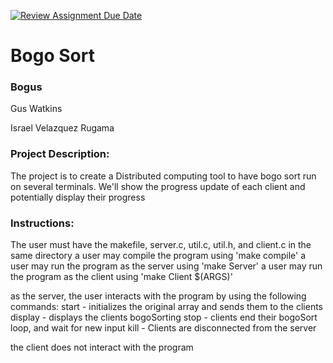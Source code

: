 [![Review Assignment Due Date](https://classroom.github.com/assets/deadline-readme-button-24ddc0f5d75046c5622901739e7c5dd533143b0c8e959d652212380cedb1ea36.svg)](https://classroom.github.com/a/SQs7pKlr)
# Bogo Sort

### Bogus

Gus Watkins

Israel Velazquez Rugama
       
### Project Description:

The project is to create a Distributed computing tool to have bogo sort run on several terminals. We'll show the progress update of each client and potentially display their progress
  
### Instructions:

The user must have the makefile, server.c, util.c, util.h, and client.c in the same directory
a user may compile the program using 'make compile'
a user may run the program as the server using 'make Server'
a user may run the program as the client using 'make Client $(ARGS)'

as the server, the user interacts with the program by using the following commands:
start - initializes the original array and sends them to the clients
display - displays the clients bogoSorting
stop - clients end their bogoSort loop, and wait for new input
kill - Clients are disconnected from the server

the client does not interact with the program
